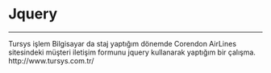 # Jquery
<hr>
Tursys işlem Bilgisayar da staj yaptığım dönemde Corendon AirLines sitesindeki müşteri iletişim formunu jquery kullanarak yaptığım bir çalışma.
http://www.tursys.com.tr/
